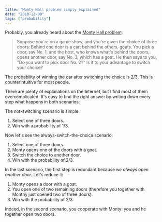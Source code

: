 ```yaml
---
title: "Monty Hall problem simply explained"
date: "2018-12-08"
tags: ["probability"]
---
```


Probably, you already heard about the [Monty Hall problem](https://en.wikipedia.org/wiki/Monty_Hall_problem):

> Suppose you're on a game show, and you're given the choice of three doors: Behind one door is a car; behind the others, goats. You pick a door, say No. 1, and the host, who knows what's behind the doors, opens another door, say No. 3, which has a goat. He then says to you, "Do you want to pick door No. 2?" Is it to your advantage to switch your choice?

The probability of winning the car after switching the choice is 2/3. This is counterintuitive for most people.

There are plenty of explanations on the Internet, but I find most of them overcomplicated. It's easy to find the right answer by writing down every step what happens in both scenarios:

The not-switching scenario is simple:

1. Select one of three doors.
2. Win with a probability of 1/3.

Now let's see the always-switch-the-choice scenario:

1. Select one of three doors.
2. Monty opens one of the doors with a goat.
3. Switch the choice to another door.
4. Win with the probability of 2/3.

In the last scenario, the first step is redundant because _we always open another door_. Let's reduce it:

1. Monty opens a door with a goat.
2. You open one of two remaining doors (therefore you together with Monthy just opened two of three doors).
3. Win with the probability of 2/3.

Indeed, in the second scenario, you cooperate with Monty: you and he together open two doors.
